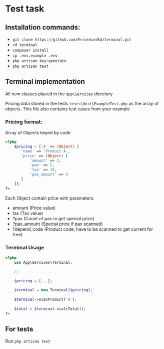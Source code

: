 

# Test task

## Installation commands:

- `git clone https://github.com/Errormindk4/terminal.git`
- `cd terminal`
- `composer install`
- `cp .env.example .env` 
- `php artisan key:generate`
- `php artisan test`

## Terminal implementation

All new classes placed in the `app\Services` directory

Pricing data stored in the tests `tests\Unit\ExampleTest.php` as the array of objects. 
This file also contains test cases from your example 


### Pricing format:

Array of Objects keyed by code
```php
<?php
    $pricing = ['A' => (Object) [
       'name' => 'Product A',
       'price' => (Object) [
           'amount' => 2,
           'pax' => 5,
           'tax' => 10,
           'pax_amount' => 9
       ]
    ]];
?>
```
Each Object contain price with parameters:
- amount (Price value)
- tax (Tax value)
- ?pax (Count of pax to get special price)
- ?pax_amount (Special price if pax scanned)
- ?depend_code (Product code; have to be scanned to get current for free)

### Terminal Usage

```php
<?php
    use App\Services\Terminal;
    
    //------------------
    
    $pricing = [...];

    $terminal = new Terminal($pricing);
    
    $terminal->scanProduct('A');
    
    $total = $terminal->calcTotal();
?> 
```

## For tests

Run 
``php artisan test`` 
